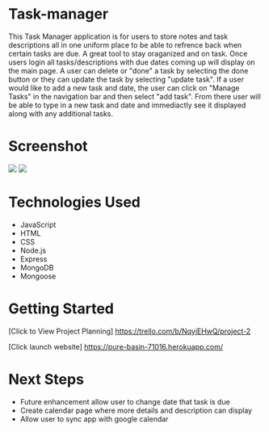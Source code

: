 # Task-manager
This Task Manager application is for users to store notes and task descriptions all in one uniform place to be able to refrence back when certain tasks are due. A great tool to stay oraganized and on task. Once users login all tasks/descriptions with due dates coming up will display on the main page. A user can delete or "done" a task by selecting the done button or they can update the task by selecting "update task". If a user would like to add a new task and date, the user can click on "Manage Tasks" in the navigation bar and then select "add task". From there user will be able to type in a new task and date and immediactly see it displayed along with any additional tasks. 


# Screenshot

<img src="url to your image on imgur">
<img src="url to your image on imgur">

# Technologies Used

- JavaScript
- HTML
- CSS
- Node.js
- Express
- MongoDB
- Mongoose


# Getting Started

[Click to View Project Planning]
https://trello.com/b/NqyiEHwQ/project-2

[Click launch website]
https://pure-basin-71016.herokuapp.com/

# Next Steps

- Future enhancement allow user to change date that task is due
- Create calendar page where more details and
description can display
- Allow user to sync app with google calendar 